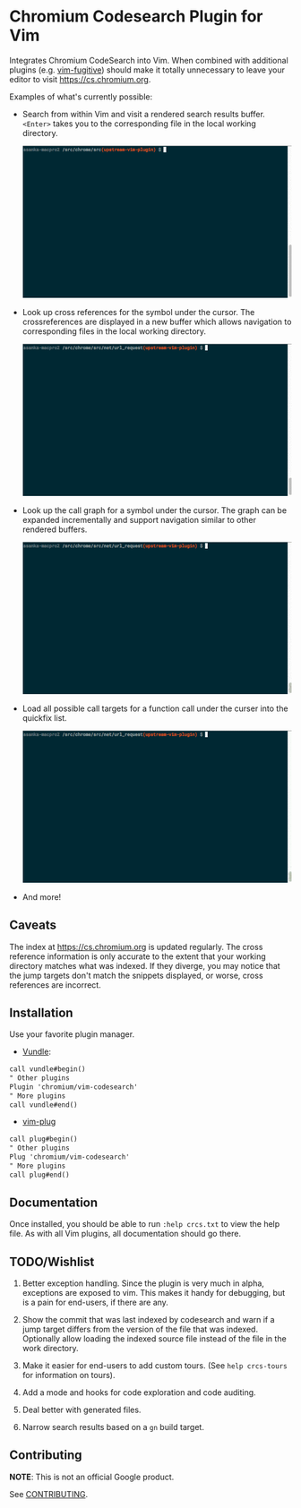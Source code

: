 Chromium Codesearch Plugin for Vim
==================================

Integrates Chromium CodeSearch into Vim. When combined with additional plugins
(e.g. [vim-fugitive](https://github.com/tpope/vim-fugitive)) should make it
totally unnecessary to leave your editor to visit https://cs.chromium.org.

Examples of what's currently possible:

* Search from within Vim and visit a rendered search results buffer. `<Enter>`
  takes you to the corresponding file in the local working directory.

  ![screencast](resources/searching.gif)

* Look up cross references for the symbol under the cursor. The crossreferences
  are displayed in a new buffer which allows navigation to corresponding files
  in the local working directory.

  ![screencast](resources/xrefs.gif)

* Look up the call graph for a symbol under the cursor. The graph can be
  expanded incrementally and support navigation similar to other rendered
  buffers.

  ![screencast](resources/calls.gif)

* Load all possible call targets for a function call under the curser into the
  quickfix list.

  ![screencast](resources/tour-targets.gif)

* And more!

Caveats
-------

The index at https://cs.chromium.org is updated regularly. The cross reference
information is only accurate to the extent that your working directory matches
what was indexed. If they diverge, you may notice that the jump targets don't
match the snippets displayed, or worse, cross references are incorrect.

Installation
------------

Use your favorite plugin manager.

* [Vundle](https://github.com/VundleVim/Vundle.vim):

```viml
call vundle#begin()
" Other plugins
Plugin 'chromium/vim-codesearch'
" More plugins
call vundle#end()
```

* [vim-plug](https://github.com/junegunn/vim-plug)

```viml
call plug#begin()
" Other plugins
Plug 'chromium/vim-codesearch'
" More plugins
call plug#end()
```

Documentation
-------------

Once installed, you should be able to run `:help crcs.txt` to view the help
file. As with all Vim plugins, all documentation should go there.

TODO/Wishlist
-------------

1. Better exception handling. Since the plugin is very much in alpha, exceptions
   are exposed to vim. This makes it handy for debugging, but is a pain for
   end-users, if there are any.

1. Show the commit that was last indexed by codesearch and warn if a jump target
   differs from the version of the file that was indexed. Optionally allow
   loading the indexed source file instead of the file in the work directory.

1. Make it easier for end-users to add custom tours. (See `help crcs-tours` for
   information on tours).

1. Add a mode and hooks for code exploration and code auditing.

1. Deal better with generated files.

1. Narrow search results based on a `gn` build target.

Contributing
------------

**NOTE**: This is not an official Google product.

See [CONTRIBUTING](./CONTRIBUTING.md).

